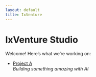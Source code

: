 ```yaml
---
layout: default
title: IxVenture
---
```


# IxVenture Studio

Welcome! Here’s what we’re working on:

- [Project A](/projects/project-a/)  
  *Building something amazing with AI*
